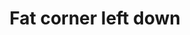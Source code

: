 ---
title: Fat corner left down
tags: ["fat", "corner", "left", "down", "direction", "pointing", "movement"]
icon: fat-corner-left-down
svg: '<svg xmlns="http://www.w3.org/2000/svg" width="24" height="24" fill="none" viewBox="0 0 24 24" stroke-width="1.5" stroke-linecap="round" stroke-linejoin="round" stroke="currentColor"><path d="M19.923 3c-2.81 2.202-4.406 4.157-4.785 5.866-.38 1.709-.436 3.336-.172 4.88H20L11.786 21 4 13.747h4.784C8.808 10.89 9.88 8.46 12 6.46S16.761 3.307 19.923 3"/></svg>'
---